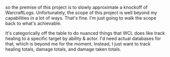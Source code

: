 so the premise of this project is to slowly approximate a knockoff of WarcraftLogs. Unfortunately, the scope of this project is well beyond my capabilities in a lot of ways. That's fine. I'm just going to walk the scope back to what's achievable.

It's categorically off the table to do nuanced things that WCL does like track healing to a specific target by ability & actor. I'd need actual databases for that, which is beyond me for the moment. Instead, I just want to track healing totals, damage totals, and damage taken totals. 